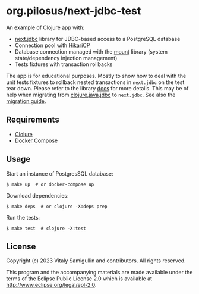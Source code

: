 # org.pilosus/next-jdbc-test

An example of Clojure app with:

 - [next.jdbc](https://cljdoc.org/d/seancorfield/next.jdbc/) library for JDBC-based access to a PostgreSQL database
 - Connection pool with [HikariCP](https://github.com/brettwooldridge/HikariCP)
 - Database connection managed with the [mount](https://github.com/tolitius/mount) library (system state/dependency injection management)
 - Tests fixtures with transaction rollbacks

The app is for educational purposes. Mostly to show how to deal with the unit tests fixtures to rollback nested transactions in `next.jdbc`
on the test tear down. Please refer to the library [docs](https://cljdoc.org/d/seancorfield/next.jdbc/1.2.659/doc/getting-started/transactions) for more details. This may be of help when migrating from [clojure.java.jdbc](https://github.com/clojure/java.jdbc) to `next.jdbc`. See also the [migration guide](https://cljdoc.org/d/seancorfield/next.jdbc/1.2.659/doc/migration-from-clojure-java-jdbc).

## Requirements

- [Clojure](https://clojure.org/guides/install_clojure)
- [Docker Compose](https://docs.docker.com/compose/install/)

## Usage

Start an instance of PostgresSQL database:

    $ make up  # or docker-compose up

Download dependencies:

    $ make deps  # or clojure -X:deps prep

Run the tests:

    $ make test  # clojure -X:test


## License

Copyright (c) 2023 Vitaly Samigullin and contributors. All rights reserved.

This program and the accompanying materials are made available under the
terms of the Eclipse Public License 2.0 which is available at
http://www.eclipse.org/legal/epl-2.0.
